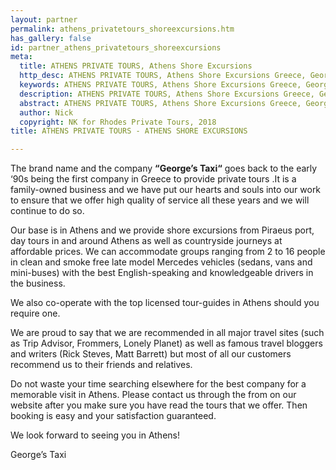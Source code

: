 ```yaml
---
layout: partner
permalink: athens_privatetours_shoreexcursions.htm
has_gallery: false
id: partner_athens_privatetours_shoreexcursions
meta:
  title: ATHENS PRIVATE TOURS, Athens Shore Excursions
  http_desc: ATHENS PRIVATE TOURS, Athens Shore Excursions Greece, George’s Taxi
  keywords: ATHENS PRIVATE TOURS, Athens Shore Excursions Greece, George’s Taxi
  description: ATHENS PRIVATE TOURS, Athens Shore Excursions Greece, George’s Taxi
  abstract: ATHENS PRIVATE TOURS, Athens Shore Excursions Greece, George’s Taxi
  author: Nick
  copyright: NK for Rhodes Private Tours, 2018
title: ATHENS PRIVATE TOURS - ATHENS SHORE EXCURSIONS

---
```

The brand name and the company **“George’s Taxi“** goes back to the early ‘90s being the first company in Greece to provide private tours .It is a family-owned business and we have put our hearts and souls into our work to ensure that we offer high quality of service all these years and we will continue to do so.

Our base is in Athens and we provide shore excursions from Piraeus port, day tours in and around Athens as well as countryside journeys at affordable prices. We can accommodate groups ranging from 2 to 16 people in clean and smoke free late model Mercedes vehicles (sedans, vans and mini-buses) with the best English-speaking and knowledgeable drivers in the business.

We also co-operate with the top licensed tour-guides in Athens should you require one.

We are proud to say that we are recommended in all major travel sites (such as Trip Advisor, Frommers, Lonely Planet) as well as famous travel bloggers and writers (Rick Steves, Matt Barrett) but most of all our customers recommend us to their friends and relatives.

Do not waste your time searching elsewhere for the best company for a memorable visit in Athens. Please contact us through the from on our website after you make sure you have read the tours that we offer. Then booking is easy and your satisfaction guaranteed.

We look forward to seeing you in Athens!

George’s Taxi 